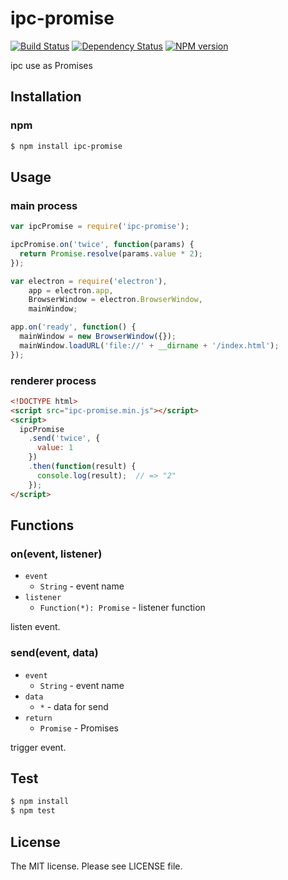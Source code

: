 # ipc-promise

[![Build Status](https://travis-ci.org/sasaplus1/ipc-promise.svg)](https://travis-ci.org/sasaplus1/ipc-promise)
[![Dependency Status](https://gemnasium.com/sasaplus1/ipc-promise.svg)](https://gemnasium.com/sasaplus1/ipc-promise)
[![NPM version](https://badge.fury.io/js/ipc-promise.svg)](http://badge.fury.io/js/ipc-promise)

ipc use as Promises

## Installation

### npm

```sh
$ npm install ipc-promise
```

## Usage

### main process

```js
var ipcPromise = require('ipc-promise');

ipcPromise.on('twice', function(params) {
  return Promise.resolve(params.value * 2);
});

var electron = require('electron'),
    app = electron.app,
    BrowserWindow = electron.BrowserWindow,
    mainWindow;

app.on('ready', function() {
  mainWindow = new BrowserWindow({});
  mainWindow.loadURL('file://' + __dirname + '/index.html');
});
```

### renderer process

```html
<!DOCTYPE html>
<script src="ipc-promise.min.js"></script>
<script>
  ipcPromise
    .send('twice', {
      value: 1
    })
    .then(function(result) {
      console.log(result);  // => "2"
    });
</script>
```

## Functions

### on(event, listener)

- `event`
  - `String` - event name
- `listener`
  - `Function(*): Promise` - listener function

listen event.

### send(event, data)

- `event`
  - `String` - event name
- `data`
  - `*` - data for send
- `return`
  - `Promise` - Promises

trigger event.

## Test

```sh
$ npm install
$ npm test
```

## License

The MIT license. Please see LICENSE file.
